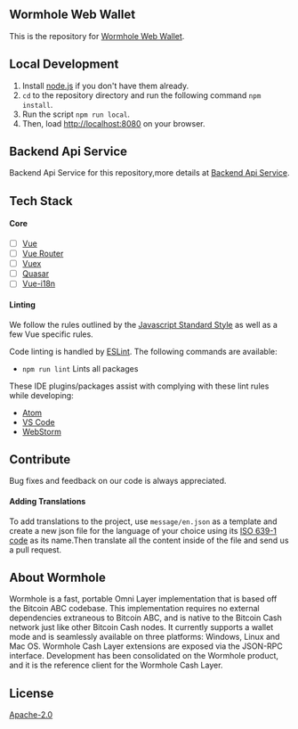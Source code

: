 
## Wormhole Web Wallet

This is the repository for [Wormhole Web Wallet](https://wallet.wormhole.cash).

## Local Development

1. Install [node.js](https://nodejs.org) if you don't have them already.
2. `cd` to the repository directory and run the following command `npm install`.
3. Run the script `npm run local`.
4. Then, load  [http://localhost:8080](http://localhost:8080) on your browser.

## Backend Api Service

 Backend Api Service for this repository,more details at [Backend Api Service]( https://github.com/copernet/whcwallet).

## Tech Stack

#### Core

- [ ] [Vue](https://github.com/vuejs/vue)
- [ ] [Vue Router](https://github.com/vuejs/vue-router)
- [ ] [Vuex](https://github.com/vuejs/vuex)
- [ ] [Quasar](https://github.com/quasarframework/quasar)
- [ ] [Vue-i18n](https://github.com/kazupon/vue-i18n)

#### Linting
We follow the rules outlined by the [Javascript Standard Style](https://standardjs.com/rules.html) as well as a few Vue specific rules.

Code linting is handled by [ESLint](https://eslint.org/). The following commands are available:
 * `npm run lint` Lints all packages

These IDE plugins/packages assist with complying with these lint rules while developing:

 * [Atom](https://atom.io/packages/linter-js-standard)
 * [VS Code](https://marketplace.visualstudio.com/items?itemName=chenxsan.vscode-standardjs)
 * [WebStorm](https://blog.jetbrains.com/webstorm/2017/04/using-javascript-standard-style/)

## Contribute

Bug fixes and feedback on our code is always appreciated.

#### Adding Translations

To add translations to the project, use `message/en.json` as a template and create a new json file for the language of your choice using its [ISO 639-1 code](http://www.loc.gov/standards/iso639-2/php/code_list.php) as its name.Then translate all the content inside of the file and send us a pull request.

## About Wormhole

Wormhole is a fast, portable Omni Layer implementation that is based off the Bitcoin ABC codebase. This implementation requires no external dependencies extraneous to Bitcoin ABC, and is native to the Bitcoin Cash network just like other Bitcoin Cash nodes. It currently supports a wallet mode and is seamlessly available on three platforms: Windows, Linux and Mac OS. Wormhole Cash Layer extensions are exposed via the JSON-RPC interface. Development has been consolidated on the Wormhole product, and it is the reference client for the Wormhole Cash Layer.

## License

[Apache-2.0](./LICENSE)